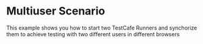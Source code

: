 # Multiuser Scenario

This example shows you how to start two TestCafe Runners and synchorize them to achieve testing with two different users in different browsers
